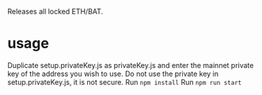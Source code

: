 Releases all locked ETH/BAT.

# usage
Duplicate setup.privateKey.js as privateKey.js and enter the mainnet private key of the address you wish to use.
Do not use the private key in setup.privateKey.js, it is not secure.
Run `npm install`
Run `npm run start`
